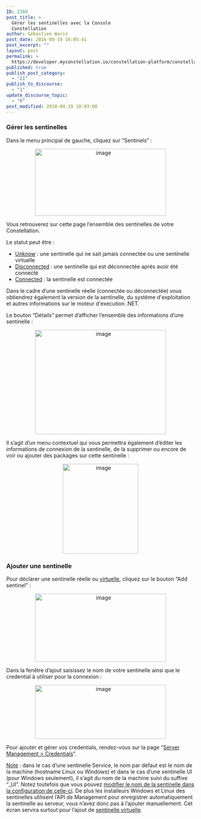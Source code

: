 ```yaml
---
ID: 2380
post_title: >
  Gérer les sentinelles avec la Console
  Constellation
author: Sebastien Warin
post_date: 2016-08-19 16:05:41
post_excerpt: ""
layout: post
permalink: >
  https://developer.myconstellation.io/constellation-platform/constellation-console/gerer-sentinelles-avec-la-console-constellation/
published: true
publish_post_category:
  - "21"
publish_to_discourse:
  - "1"
update_discourse_topic:
  - "0"
post_modified: 2018-04-19 10:03:00
---
```

<h3>Gérer les sentinelles</h3>

<p align="left">Dans le menu principal de gauche, cliquez sur “Sentinels” :</p>

<p align="center"><a href="https://developer.myconstellation.io/wp-content/uploads/2016/08/image-32.png"><img style="background-image: none; padding-top: 0px; padding-left: 0px; display: inline; padding-right: 0px; border: 0px;" title="image" src="https://developer.myconstellation.io/wp-content/uploads/2016/08/image_thumb-21.png" alt="image" width="350" height="179" border="0" /></a></p>

<p align="left">Vous retrouverez sur cette page l’ensemble des sentinelles de votre Constellation.</p>

<p align="left">Le statut peut être :</p>

<ul>
    <li>
<div align="left"><u>Unknow</u> : une sentinelle qui ne sait jamais connectée ou une sentinelle virtuelle</div></li>
    <li>
<div align="left"><u>Disconnected</u> : une sentinelle qui est déconnectée après avoir été connecté</div></li>
    <li>
<div align="left"><u>Connected</u> : la sentinelle est connectée</div></li>
</ul>

<p align="left">Dans le cadre d’une sentinelle réelle (connectée ou déconnectée) vous obtiendrez également la version de la sentinelle, du système d'exploitation et autres informations sur le moteur d'execution .NET.</p>

<p align="left">Le bouton “Détails” permet d’afficher l’ensemble des informations d’une sentinelle :</p>

<p align="center"><a href="https://developer.myconstellation.io/wp-content/uploads/2016/08/image-33.png"><img style="background-image: none; padding-top: 0px; padding-left: 0px; display: inline; padding-right: 0px; border: 0px;" title="image" src="https://developer.myconstellation.io/wp-content/uploads/2016/08/image_thumb-22.png" alt="image" width="350" height="279" border="0" /></a></p>

<p align="left">Il s’agit d’un menu contextuel qui vous permettra également d’éditer les informations de connexion de la sentinelle, de la supprimer ou encore de voir ou ajouter des packages sur cette sentinelle :</p>

<p align="center"><a href="https://developer.myconstellation.io/wp-content/uploads/2016/08/image-34.png"><img style="background-image: none; padding-top: 0px; padding-left: 0px; display: inline; padding-right: 0px; border: 0px;" title="image" src="https://developer.myconstellation.io/wp-content/uploads/2016/08/image_thumb-23.png" alt="image" width="202" height="240" border="0" /></a></p>

<h3>Ajouter une sentinelle</h3>

Pour déclarer une sentinelle réelle ou <a href="/concepts/sentinels-packages-virtuels/">virtuelle</a>, cliquez sur le bouton “Add sentinel” :

<p align="center"><a href="https://developer.myconstellation.io/wp-content/uploads/2016/08/image-35.png"><img style="background-image: none; padding-top: 0px; padding-left: 0px; display: inline; padding-right: 0px; border: 0px;" title="image" src="https://developer.myconstellation.io/wp-content/uploads/2016/08/image_thumb-24.png" alt="image" width="350" height="182" border="0" /></a></p>

<p align="left">Dans la fenêtre d’ajout saisissez le nom de votre sentinelle ainsi que le credential à utiliser pour la connexion :</p>

<p align="center"><a href="https://developer.myconstellation.io/wp-content/uploads/2016/08/image-36.png"><img style="background-image: none; padding-top: 0px; padding-left: 0px; display: inline; padding-right: 0px; border: 0px;" title="image" src="https://developer.myconstellation.io/wp-content/uploads/2016/08/image_thumb-25.png" alt="image" width="350" height="144" border="0" /></a></p>

<p align="left">Pour ajouter et gérer vos credentials, rendez-vous sur la page “<a href="/constellation-platform/constellation-console/gerer-credentials-avec-la-console-constellation/">Server Management &gt; Credentials</a>”.</p>

<p align="left"><u>Note</u> : dans le cas d’une sentinelle Service, le nom par défaut est le nom de la machine (hostname Linux ou Windows) et dans le cas d’une sentinelle UI (pour Windows seulement), il s’agit du nom de la machine suivi du suffixe “_UI”. Notez toutefois que vous pouvez <a href="/constellation-platform/constellation-sentinel/custom-sentinel/">modifier le nom de la sentinelle dans la configuration de celle-ci</a>. De plus les installeurs Windows et Linux des sentinelles utilisent l’API de Management pour enregistrer automatiquement la sentinelle au serveur, vous n’avez donc pas à l’ajouter manuellement. Cet écran servira surtout pour l’ajout de <a href="/concepts/sentinels-packages-virtuels/">sentinelle virtuelle</a>.</p>